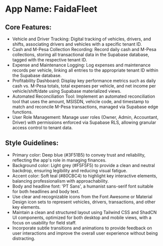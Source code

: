 # **App Name**: FaidaFleet

## Core Features:

- Vehicle and Driver Tracking: Digital tracking of vehicles, drivers, and shifts, associating drivers and vehicles with a specific tenant ID.
- Cash and M-Pesa Collection Recording: Record daily cash and M-Pesa collections, storing all transactional data in the Supabase database, tagged with the respective tenant ID.
- Expense and Maintenance Logging: Log expenses and maintenance records per vehicle, linking all entries to the appropriate tenant ID within the Supabase database.
- Profitability Dashboard: Display key performance metrics such as daily cash vs. M-Pesa totals, total expenses per vehicle, and net income per vehicle/shift/date using Supabase materialized views.
- Automated Reconciliation Tool: Implement an automated reconciliation tool that uses the amount, MSISDN, vehicle code, and timestamp to match and reconcile M-Pesa transactions, managed via Supabase edge functions.
- User Role Management: Manage user roles (Owner, Admin, Accountant, Driver) with permissions enforced via Supabase RLS, allowing granular access control to tenant data.

## Style Guidelines:

- Primary color: Deep blue (#3F51B5) to convey trust and reliability, reflecting the app's role in managing finances.
- Background color: Light grey (#F5F5F5) to provide a clean and neutral backdrop, ensuring legibility and reducing visual fatigue.
- Accent color: Soft teal (#80CBC4) to highlight key interactive elements, balancing professionalism with approachability.
- Body and headline font: 'PT Sans', a humanist sans-serif font suitable for both headlines and body text.
- Use clear and recognizable icons from the Font Awesome or Material Design icon sets to represent vehicles, drivers, transactions, and other key elements.
- Maintain a clean and structured layout using Tailwind CSS and ShadCN UI components, optimized for both desktop and mobile views, with a focus on usability for field staff.
- Incorporate subtle transitions and animations to provide feedback on user interactions and improve the overall user experience without being distracting.